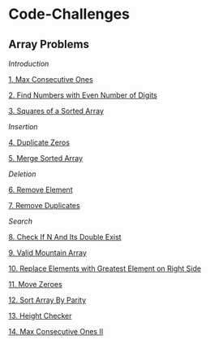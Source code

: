# Code-Challenges

## Array Problems 
*Introduction*

[1. Max Consecutive Ones](https://github.com/nmpegetis/Code-Challenges/tree/main/01.MaxConsecutiveOnes)

[2. Find Numbers with Even Number of Digits](https://github.com/nmpegetis/Code-Challenges/tree/main/02.FindNumbersWithEvenNumberOfDigits)

[3. Squares of a Sorted Array](https://github.com/nmpegetis/Code-Challenges/tree/main/03.SquaresOfaSortedArray)

*Insertion*

[4. Duplicate Zeros](https://github.com/nmpegetis/Code-Challenges/tree/main/04.DuplicateZeros)

[5. Merge Sorted Array](https://github.com/nmpegetis/Code-Challenges/tree/main/05.MergeSortedArray)

*Deletion*

[6. Remove Element](https://github.com/nmpegetis/Code-Challenges/tree/main/06.RemoveElement)

[7. Remove Duplicates](https://github.com/nmpegetis/Code-Challenges/tree/main/07.RemoveDuplicates)

*Search*

[8. Check If N And Its Double Exist](https://github.com/nmpegetis/Code-Challenges/tree/main/08.CheckIfnAndItsDoubleExistInArray)

[9. Valid Mountain Array](https://github.com/nmpegetis/Code-Challenges/tree/main/09.ValidMountainArray)

[10. Replace Elements with Greatest Element on Right Side](https://github.com/nmpegetis/Code-Challenges/tree/main/10.ReplaceElementsWithGreatestElementOnRightSide)

[11. Move Zeroes](https://github.com/nmpegetis/Code-Challenges/tree/main/11.MoveZeroes)

[12. Sort Array By Parity](https://github.com/nmpegetis/Code-Challenges/tree/main/12.SortArrayByParity)

[13. Height Checker](https://github.com/nmpegetis/Code-Challenges/tree/main/13.HeightChecker)

[14. Max Consecutive Ones II](https://github.com/nmpegetis/Code-Challenges/tree/main/14.MaxConsecutiveOnesII)